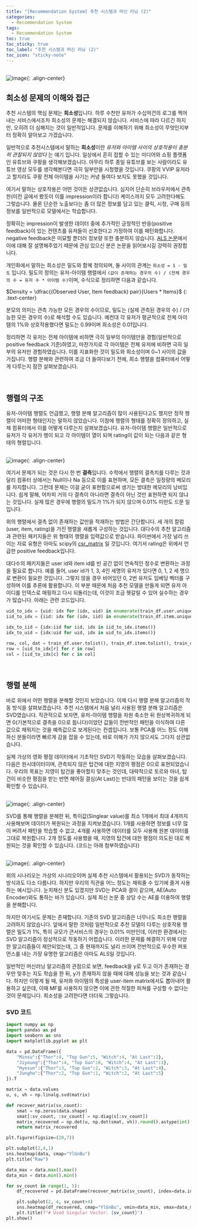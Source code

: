 ```yaml
---
title: "[Recommendation System] 추천 시스템과 머신 러닝 (2)"
categories:
  - Recommendation System
tags:
  - Recommendation System
toc: true
toc_sticky: true
toc_label: "추천 시스템과 머신 러닝 (2)"
toc_icon: "sticky-note"
---
```


<br>![image](https://github.com/leechanwoo-kor/leechanwoo-kor.github.io/assets/55765292/dc9f80c0-9407-4392-b8da-9872f1775560){: .align-center}<br>

## 희소성 문제의 이해와 접근

추천 시스템의 핵심 문제는 **희소성**입니다. 하루 수천만 유저가 수십억건의 로그를 찍어내는 서비스에서조차 희소성의 문제는 해결되지 않습니다. 서비스에 따라 다르긴 하지만, 오히려 더 심해지는 것이 일반적입니다. 문제를 이해하기 위해 희소성이 무엇인지부터 정확히 알아보고 가겠습니다.

일반적으로 추천시스템에서 말하는 **희소성**이란 _유저와 아이템 사이의 상호작용이 충분히 관찰되지 않았다_ 는 얘기 입니다. 일상에서 흔히 접할 수 있는 미디어와 쇼핑 플랫폼인 유튜브와 쿠팡을 생각해보겠습니다. 아무리 하루 종일 유튜브를 보는 사람이라도 유튜브 영상 모두를 생각해본다면 극히 일부만을 시청했을 것입니다. 쿠팡의 VVIP 유저라고 할지라도 쿠팡 전체 아이템을 사기는 커녕 들여다 보지도 못했을 것입니다.

여기서 말하는 상호작용은 어떤 것이든 상관없습니다. 심지어 단순히 브라우저에서 관측한(이전 글에서 봤듯이 이를 impression이라 합니다) 케이스까지 모두 고려한다해도 그렇습니다. 물론 단순한 노출보다는 좀 더 많은 정보를 담고 있는 클릭, 시청, 구매 등의 정보를 일반적으로 모델에서는 학습합니다.

정확히는 impression이 발생한 데이터 중에 추가적인 긍정적인 반응(positive feedback)이 있는 컨텐츠를 유저들이 선호한다고 가정하여 이를 패턴화합니다. negative feedback은 미묘할 뿐더러 정보량 또한 충분하지 않습니다. [ALS 논문](http://yifanhu.net/PUB/cf.pdf)에서 이에 대해 잘 설명해주었기 때문에 관심 있으신 분은 논문을 읽어보시길 강력히 권장합니다.

개인화에서 말하는 희소성은 밀도와 함께 정의되며, 둘 사이의 관계는 `희소성 = 1 - 밀도` 입니다. 밀도의 정의는 유저-아이템 행렬에서 `(값이 존재하는 경우의 수) / (전체 경우의 수 = 유저 수 * 아이템 수)`이며, 수식으로 정리하면 다음과 같습니다.

$Density = \dfrac{(Observed User, Item feedback) pair}{Users * Items}$
{: .text-center}

분모의 의미는 관측 가능한 모든 경우의 수이므로, 밀도는 (실제 관측된 경우의 수) / (가능한 모든 경우의 수)로 해석할 수도 있습니다. 예컨대 각 유저가 평균적으로 전체 아이템의 1%와 상호작용했다면 밀도는 0.99이며 희소성은 0.01입니다.

정리하면 각 유저는 전체 아이템에 비하면 극히 일부의 아이템만을 경험(일반적으로 positive feedback 기준)하였고, 마찬가지로 각 아이템은 전체 유저에 비하면 극히 일부의 유저만 경험하였습니다. 이를 지표화한 것이 밀도와 희소성이며 0~1 사이의 값을 가집니다. 행렬 분해와 관련하여 조금 더 들여다보기 전에, 희소 행렬을 컴퓨터에서 어떻게 다루는지 잠깐 살펴보겠습니다.

<br>

## 행렬의 구조

유저-아이템 행렬도 언급했고, 행렬 분해 알고리즘이 많이 사용된다고도 했지만 정작 행렬이 어떠한 형태인지는 말하지 않았습니다. 이참에 행렬의 형태를 정확히 정의하고, 실제 컴퓨터에서 이를 어떻게 다루는지 살펴보겠습니다. 유저-아이템 행렬은 일반적으로 유저가 각 유저가 행이 되고 각 아이템이 열이 되며 rating이 값이 되는 다음과 같은 형태의 형렬입니다.

<br>![image](https://github.com/leechanwoo-kor/leechanwoo-kor.github.io/assets/55765292/343c4d0f-1033-4917-9949-84a420dd0501){: .align-center}<br>

여기서 문제가 되는 것은 다시 한 번 **결측**입니다. 수학에서 행렬의 결측치를 다루는 것과 달리 컴퓨터 상에서는 Null이나 Na 등으로 이를 표현하며, 모든 결측은 일정량의 메모리를 차지합니다. 그런데 문제는 이걸 굳이 표현함으로써 생기는 방대한 메모리의 낭비입니다. 쉽게 말해, 어차피 거의 다 결측이 아니라면 결측이 아닌 것만 표현하면 되지 않냐는 것입니다. 실제 많은 경우에 행렬의 밀도가 1%가 되지 않으며 0.01% 미만도 드문 일입니다.

위의 행렬에서 결측 없이 존재하는 값만을 적재하는 방법은 간단합니다. 세 개의 칼럼(user, item, rating)을 가진 행렬을 새롭게 구성하는 것입니다. 대다수의 추천 알고리즘과 관련된 패키지들은 위 형태의 행렬을 입력값으로 받습니다. 파이썬에서 가장 널리 쓰이는 자료 유형은 아마도 scipy의 [csr_matrix](https://docs.scipy.org/doc/scipy/reference/generated/scipy.sparse.csr_matrix.html) 일 것입니다. 여기서 rating은 위에서 언급한 positive feedback입니다.

대다수의 패키지들은 user id와 item id를 빈 공간 없이 연속적인 정수로 변환하는 과정을 필요로 합니다. 예를 들어, user id가 1, 3, 4인 세명의 유저가 있다면 0, 1, 2 세 명으로 변환이 필요한 것입니다. 그렇지 않을 경우 비어있던 0, 2번 유저도 임베딩 벡터를 구성하며 이를 추론에 활용합니다. 이 부분 때문에 처음 추천 모델을 만들게 되면 유저 아이디를 인덱스로 매핑하고 다시 되돌리는데, 이것이 조금 헷갈릴 수 있어 실수하는 경우가 많습니다. 아래는 관련 코드입니다.

```python
uid_to_idx = {uid: idx for (idx, uid) in enumerate(train_df.user.unique().tolist())}
iid_to_idx = {iid: idx for (idx, iid) in enumerate(train_df.item.unique().tolist())}

idx_to_iid = {idx:iid for iid, idx in iid_to_idx.items()}
idx_to_uid = {idx:uid for uid, idx in uid_to_idx.items()}

row, col, dat = train_df.user.tolist(), train_df.item.tolist(), train_df.rating.tolist()
row = [uid_to_idx[r] for r in row]
col = [iid_to_idx[c] for c in col]
```

<br>

## 행렬 분해

바로 위에서 어떤 행렬을 분해할 것인지 보았습니다. 이제 다시 행렬 분해 알고리즘의 작동 방식을 살펴보겠습니다. 추천 시스템에서 처음 널리 사용된 행렬 분해 알고리즘은 SVD였습니다. 직관적으로 보자면, 유저-아이템 행렬을 차원 축소한 뒤 원상복귀하게 되면 0(기본적으로 결측을 0으로 둡니다)이었던 값들이 전반적인 패턴을 이식하여 다른 값으로 채워지는 것을 예측값으로 보게된다는 컨셉입니다. 보통 PCA를 어느 정도 이해하신 분들이라면 빠르게 감을 잡을 수 있는데, 바로 이해가 가지 않으셔도 그다지 상관없습니다.

실제 가상의 영화 평점 데이터에서 기초적인 SVD기 작동하는 모습을 살펴보겠습니다. 다음은 원시데이터이며, 관측되지 않은 탑건에 대한 지영의 평점은 0으로 표현되었습니다. 우리의 목표는 지영이 탑건을 좋아할지 맞추는 것인데, 대략적으로 토르와 마녀, 탑건이 비슷한 평점을 받는 반면 헤어질 결심(At Last)는 반대의 패턴을 보이는 것을 쉽게 확인할 수 있습니다.

<br>![image](https://github.com/leechanwoo-kor/leechanwoo-kor.github.io/assets/55765292/88d024ee-b715-4af6-9349-80fb7e356129){: .align-center}<br>

SVD를 통해 행렬을 분해한 뒤, 특이값(Singlear value)를 최소 1개에서 최대 4개까지 사용해보며 데이터가 복원되는 과정을 지켜보겠습니다. 1개를 사용하면 정보를 너무 많이 버려서 패턴을 학습할 수 없고, 4개를 사용하면 데이터를 모두 사용해 원본 데이터를 그대로 복원합니다. 2개 정도를 사용했을 때, 지영의 탑건에 대한 평점이 의도된 대로 복원되는 것을 확인할 수 있습니다. (코드는 아래 첨부하였습니다)

<br>![image](https://github.com/leechanwoo-kor/leechanwoo-kor.github.io/assets/55765292/b1d7c797-43a0-4c2f-acb0-05d8396a21cd){: .align-center}<br>

위의 시나리오는 가상의 시나리오이며 실제 추천 시스템에서 활용되는 SVD가 동작하는 방식과도 다소 다릅니다. 하지만 우리의 직관을 어느 정도는 채워줄 수 있기에 즐겨 사용하는 예시입니다. 눈치채신 분도 있겠지만 SVD는 PCA와 결이 같으며, AE(Auto Encoder)와도 통하는 바가 있습니다. 실제 최신 논문 중 상당 수는 AE를 이용하여 행렬을 분해합니다.

하지만 여기서도 문제는 존재합니다. 기존의 SVD 알고리즘은 너무나도 희소한 행렬을 고려하지 않았습니다. 앞에서 말한 것처럼 일반적으로 추천 모델이 다루는 상호작용 행렬은 밀도가 1%, 특히 규모가 큰서비스의 경우는 0.01% 미만인데, 이러한 환경에서는 SVD 알고리즘이 정상적으로 작동하기 어렵습니다. 이러한 문제를 해결하기 위해 다양한 알고리즘들이 제안되었는데, 그 중 현재까지도 널리 쓰이며 전반적으로 우수한 퍼포먼스를 내는 가장 유명한 알고리즘은 아마도 ALS일 것입니다.

일반적인 머신러닝 알고리즘의 관점으로 보면, feedback을 y로 두고 이가 존재하는 경우만 맞추는 지도 학습을 한 뒤, y가 존재하지 않을 때에 대해 성능을 보는 것과 같습니다. 하지만 이렇게 될 때, 유저와 아이템의 특성을 user-item matrix에서도 뽑아내어 활용하고 싶은데, 이때 MF를 사용하지 않으면 이에 관한 적절한 피쳐를 구성할 수 없다는 것이 문제입니다. 희소성을 고려한다면 더더욱 그렇습니다.

### SVD 코드

```python
import numpy as np
import pandas as pd
import seaborn as sns
import matplotlib.pyplot as plt

data = pd.DataFrame({
    "Minsu":{"Thor":4, "Top Gun":5, "Witch":4, "At Last":2},
    "Jiyoung":{"Thor":4, "Top Gun":0, "Witch":4, "At Last":1},
    "Hyesun":{"Thor":3, "Top Gun":2, "Witch":3, "At Last":4},
    "Jungho":{"Thor":2, "Top Gun":1, "Witch":2, "At Last":5}
}).T

matrix = data.values
u, s, vh = np.linalg.svd(matrix)

def recover_matrix(sv_count):
    smat = np.zeros(data.shape)
    smat[:sv_count, :sv_count] = np.diag(s[:sv_count])
    matrix_recovered = np.dot(u, np.dot(smat, vh)).round().astype(int)
    return matrix_recovered

plt.figure(figsize=(20,7))

plt.subplot(2,4,1)
sns.heatmap(data, cmap="YlGnBu")
plt.title("Raw")

data_max = data.max().max()
data_min = data.min().min()

for sv_count in range(1, 5):
    df_recovered = pd.DataFrame(recover_matrix(sv_count), index=data.index, columns=data.columns)

    plt.subplot(2, 4, sv_count+4)
    sns.heatmap(df_recovered, cmap="YlGnBu", vmin=data_min, vmax=data_max)
    plt.title(f"# Used Singular Vector: {sv_count}")
plt.show()
```
